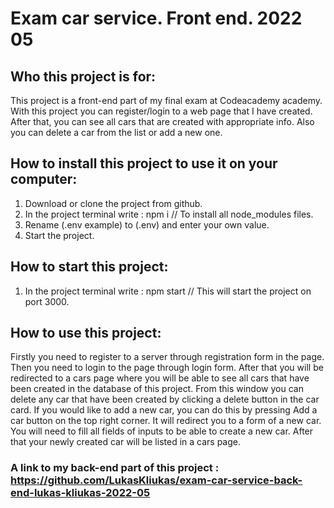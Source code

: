 # Exam car service. Front end. 2022 05

## Who this project is for:

This project is a front-end part of my final exam at Codeacademy academy. With this project you can register/login to a web page that I have created. After that, you can see all cars that are created with appropriate info. Also you can delete a car from the list or add a new one.

## How to install this project to use it on your computer:

1. Download or clone the project from github.
2. In the project terminal write : npm i
   // To install all node_modules files.
3. Rename (.env example) to (.env) and enter your own value.
4. Start the project.

## How to start this project:

1. In the project terminal write : npm start
   // This will start the project on port 3000.

## How to use this project:

Firstly you need to register to a server through registration form in the page. Then you need to login to the page through login form. After that you will be redirected to a cars page where you will be able to see all cars that have been created in the database of this project. From this window you can delete any car that have been created by clicking a delete button in the car card. If you would like to add a new car, you can do this by pressing Add a car button on the top right corner. It will redirect you to a form of a new car. You will need to fill all fields of inputs to be able to create a new car. After that your newly created car will be listed in a cars page.

### A link to my back-end part of this project : https://github.com/LukasKliukas/exam-car-service-back-end-lukas-kliukas-2022-05

